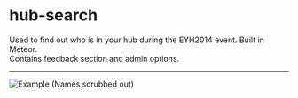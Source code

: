 hub-search
==========

Used to find out who is in your hub during the EYH2014 event. Built in Meteor.  
Contains feedback section and admin options.

---
![Example](https://raw2.github.com/Winwardo/hub-search/master/public/img/example.png "Example of report")
(Names scrubbed out)
